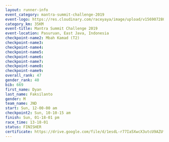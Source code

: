 ```yaml
---
layout: runner-info 
event_category: mantra-summit-challenge-2019 
event-logo: https://res.cloudinary.com/raceyaya/image/upload/v1569072809/logo/mantra-image_segrbx.jpg
category_km: 35KM 
event-title: Mantra Summit Challenge 2019 
event-location: Pasuruan, East Java, Indonesia 
checkpoint-name2: Mbah Kamad (T2) 
checkpoint-name3: 
checkpoint-name4: 
checkpoint-name5: 
checkpoint-name6: 
checkpoint-name7: 
checkpoint-name8: 
checkpoint-name9: 
overall_rank: 47
gender_rank: 40
bib: 669
first_name: Dyan
last_name: Faksilanto
gender: M
team_name: JND
start: Sun, 12-00-00 am
checkpoint2: Sun, 10-10-15 am
finish: Sun, 01-18-01 pm
race_time: 13-18-01
status: FINISHER
certificate: https://drive.google.com/file/d/1esdL-r77Ia5XwcX3utcU9AZUfRLJpgVi/view?usp=sharing
---
```

